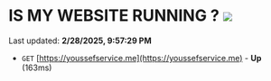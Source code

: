 # IS MY WEBSITE RUNNING ? [![](https://img.shields.io/static/v1?label=Sponsor&message=%E2%9D%A4&logo=GitHub&color=%23fe8e86)](https://github.com/sponsors/Youssef-Lehmam)

Last updated: **2/28/2025, 9:57:29 PM**

- `GET` [https://youssefservice.me](https://youssefservice.me) - **Up** (163ms)
